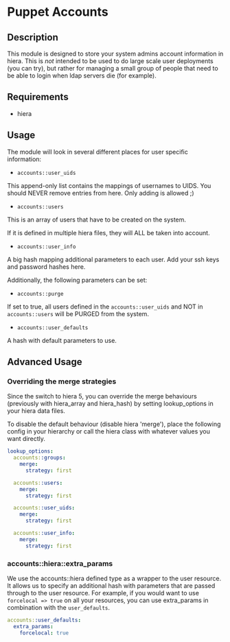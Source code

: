 # Puppet Accounts

## Description

This module is designed to store your system admins account information in hiera.
This is _not_ intended to be used to do large scale user deployments (you can try),
but rather for managing a small group of people that need to be able to login when
ldap servers die (for example).

## Requirements

* hiera

## Usage

The module will look in several different places for user specific information:

* `accounts::user_uids`

This append-only list contains the mappings of usernames to UIDS.
You should NEVER remove entries from here. Only adding is allowed ;)


* `accounts::users`

This is an array of users that have to be created on the system.

If it is defined in multiple hiera files, they will ALL be taken into account.


* `accounts::user_info`

A big hash mapping additional parameters to each user.
Add your ssh keys and password hashes here.


Additionally, the following parameters can be set:

* `accounts::purge`

If set to true, all users defined in the `accounts::user_uids` and
NOT in `accounts::users` will be PURGED from the system.

* `accounts::user_defaults`

A hash with default parameters to use.

## Advanced Usage

### Overriding the merge strategies

Since the switch to hiera 5, you can override the merge behaviours (previously with
hiera_array and hiera_hash) by setting lookup_options in your hiera data files.

To disable the default behaviour (disable hiera 'merge'), place the following config in your
hierarchy or call the hiera class with whatever values you want directly.

```yaml
lookup_options:
  accounts::groups:
    merge:
      strategy: first

  accounts::users:
    merge:
      strategy: first

  accounts::user_uids:
    merge:
      strategy: first

  accounts::user_info:
    merge:
      strategy: first

```

### accounts::hiera::extra_params

We use the accounts::hiera defined type as a wrapper to the user resource. It allows
us to specify an additional hash with parameters that are passed through to the user
resource. For example, if you would want to use `forcelocal => true` on all your resources,
you can use extra_params in combination with the `user_defaults`.


```yaml
accounts::user_defaults:
  extra_params:
    forcelocal: true
```
